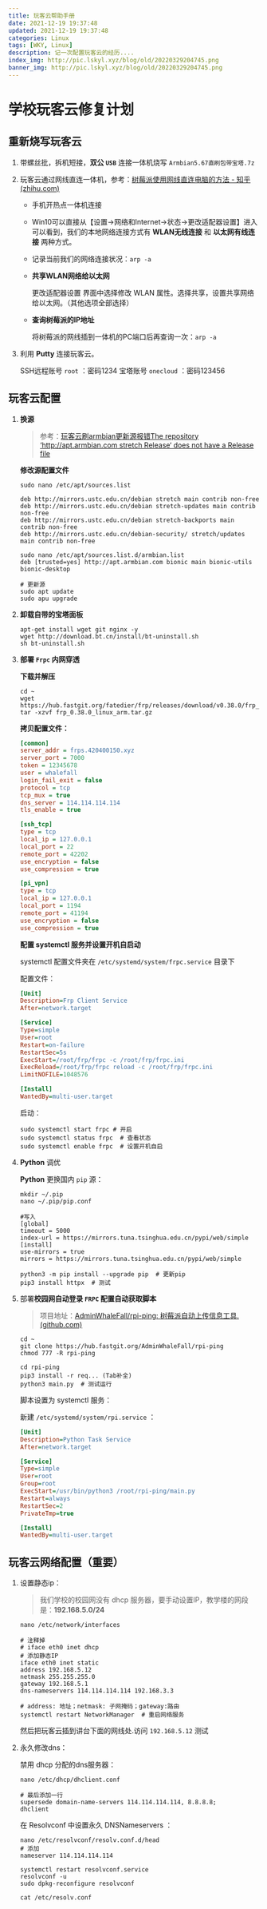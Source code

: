 ```yaml
---
title: 玩客云帮助手册
date: 2021-12-19 19:37:48
updated: 2021-12-19 19:37:48
categories: Linux
tags: [WKY, Linux]
description: 记一次配置玩客云的经历....
index_img: http://pic.lskyl.xyz/blog/old/20220329204745.png
banner_img: http://pic.lskyl.xyz/blog/old/20220329204745.png
---
```


# 学校玩客云修复计划

## 重新烧写玩客云

1. 带螺丝批，拆机短接，**双公 `USB`** 连接一体机烧写 `Armbian5.67直刷包带宝塔.7z`

2. 玩客云通过网线直连一体机，参考：[树莓派使用网线直连电脑的方法 - 知乎 (zhihu.com)](https://zhuanlan.zhihu.com/p/37761024)

   - 手机开热点一体机连接

   - Win10可以直接从【设置->网络和Internet->状态->更改适配器设置】进入可以看到，我们的本地网络连接方式有 **WLAN无线连接** 和 **以太网有线连接** 两种方式。

   - 记录当前我们的网络连接状况：`arp -a`

   - **共享WLAN网络给以太网**

     更改适配器设置 界面中选择修改 WLAN 属性。选择共享，设置共享网络给以太网。（其他选项全部选择）

   - **查询树莓派的IP地址**

     将树莓派的网线插到一体机的PC端口后再查询一次：`arp -a`

3. 利用 **Putty** 连接玩客云。

   SSH远程账号 `root`  ：密码1234
   宝塔账号 `onecloud`  ：密码123456

## 玩客云配置

1. **换源**

   > 参考：[玩客云刷armbian更新源报错The repository ‘http://apt.armbian.com stretch Release‘ does not have a Release file](https://blog.csdn.net/qq_42877824/article/details/119332805)

   **修改源配置文件**

   ```shell
   sudo nano /etc/apt/sources.list
   
   deb http://mirrors.ustc.edu.cn/debian stretch main contrib non-free
   deb http://mirrors.ustc.edu.cn/debian stretch-updates main contrib non-free
   deb http://mirrors.ustc.edu.cn/debian stretch-backports main contrib non-free
   deb http://mirrors.ustc.edu.cn/debian-security/ stretch/updates main contrib non-free
   
   sudo nano /etc/apt/sources.list.d/armbian.list
   deb [trusted=yes] http://apt.armbian.com bionic main bionic-utils bionic-desktop
   
   # 更新源
   sudo apt update
   sudo apu upgrade
   ```

2. **卸载自带的宝塔面板**

   ```shell
   apt-get install wget git nginx -y
   wget http://download.bt.cn/install/bt-uninstall.sh
   sh bt-uninstall.sh
   ```

3. **部署 `Frpc` 内网穿透**

   **下载并解压**

   ```shell
   cd ~
   wget https://hub.fastgit.org/fatedier/frp/releases/download/v0.38.0/frp_0.38.0_linux_arm.tar.gz
   tar -xzvf frp_0.38.0_linux_arm.tar.gz
   ```

   **拷贝配置文件：**

   ```ini
   [common]
   server_addr = frps.420400150.xyz
   server_port = 7000
   token = 12345678
   user = whalefall
   login_fail_exit = false
   protocol = tcp
   tcp_mux = true
   dns_server = 114.114.114.114
   tls_enable = true
   
   [ssh_tcp]
   type = tcp
   local_ip = 127.0.0.1
   local_port = 22
   remote_port = 42202
   use_encryption = false
   use_compression = true
   
   [pi_vpn]
   type = tcp
   local_ip = 127.0.0.1
   local_port = 1194
   remote_port = 41194
   use_encryption = false
   use_compression = true
   ```

   **配置 systemctl 服务并设置开机自启动**

   systemctl 配置文件夹在 `/etc/systemd/system/frpc.service` 目录下

   配置文件：

   ```ini
   [Unit]
   Description=Frp Client Service
   After=network.target
   
   [Service]
   Type=simple
   User=root
   Restart=on-failure
   RestartSec=5s
   ExecStart=/root/frp/frpc -c /root/frp/frpc.ini
   ExecReload=/root/frp/frpc reload -c /root/frp/frpc.ini
   LimitNOFILE=1048576
   
   [Install]
   WantedBy=multi-user.target
   ```

   启动：

   ```shell
   sudo systemctl start frpc # 开启
   sudo systemctl status frpc  # 查看状态
   sudo systemctl enable frpc  # 设置开机自启
   ```

4. **Python** 调优

   **Python** 更换国内 `pip` 源：

   ```shell
   mkdir ~/.pip
   nano ~/.pip/pip.conf
   
   #写入
   [global]
   timeout = 5000
   index-url = https://mirrors.tuna.tsinghua.edu.cn/pypi/web/simple
   [install]
   use-mirrors = true
   mirrors = https://mirrors.tuna.tsinghua.edu.cn/pypi/web/simple
   
   python3 -m pip install --upgrade pip  # 更新pip
   pip3 install httpx  # 测试
   ```

5. 部署**校园网自动登录 `FRPC` 配置自动获取脚本**

   > 项目地址：[AdminWhaleFall/rpi-ping: 树莓派自动上传信息工具. (github.com)](https://github.com/AdminWhaleFall/rpi-ping)

   ```shell
   cd ~
   git clone https://hub.fastgit.org/AdminWhaleFall/rpi-ping
   chmod 777 -R rpi-ping
   
   cd rpi-ping
   pip3 install -r req... (Tab补全)
   python3 main.py  # 测试运行
   ```

   脚本设置为 systemctl 服务：

   新建 `/etc/systemd/system/rpi.service` ：

   ```ini
   [Unit]
   Description=Python Task Service
   After=network.target
   
   [Service]
   Type=simple
   User=root
   Group=root
   ExecStart=/usr/bin/python3 /root/rpi-ping/main.py
   Restart=always
   RestartSec=2
   PrivateTmp=true
   
   [Install]
   WantedBy=multi-user.target
   ```

## 玩客云网络配置（重要）

1. 设置静态ip：

   > 我们学校的校园网没有 dhcp 服务器，要手动设置IP，教学楼的网段是：**192.168.5.0/24**

   ```shell
   nano /etc/network/interfaces
   
   # 注释掉
   # iface eth0 inet dhcp
   # 添加静态IP
   iface eth0 inet static
   address 192.168.5.12
   netmask 255.255.255.0
   gateway 192.168.5.1
   dns-nameservers 114.114.114.114 192.168.3.3
   
   # address: 地址；netmask: 子网掩码；gateway:路由
   systemctl restart NetworkManager  # 重启网络服务
   ```

   然后把玩客云插到讲台下面的网线处.访问 `192.168.5.12` 测试

2. 永久修改dns：

   禁用 dhcp 分配的dns服务器：

   ```shell
   nano /etc/dhcp/dhclient.conf
   
   # 最后添加一行
   supersede domain-name-servers 114.114.114.114, 8.8.8.8;
   dhclient
   ```

   在 Resolvconf 中设置永久 DNSNameservers ：

   ```shell
   nano /etc/resolvconf/resolv.conf.d/head
   # 添加
   nameserver 114.114.114.114
   
   systemctl restart resolvconf.service
   resolvconf -u
   sudo dpkg-reconfigure resolvconf
   
   cat /etc/resolv.conf
   ```
